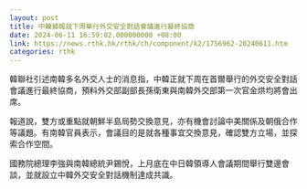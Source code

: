 ```yaml
---
layout: post
title: 中韓據報就下周舉行外交安全對話會議進行最終協商
date: 2024-06-11 16:59:02.000000000 +08:00
link: https://news.rthk.hk/rthk/ch/component/k2/1756962-20240611.htm
categories: rthk
---
```


韓聯社引述南韓多名外交人士的消息指，中韓正就下周在首爾舉行的外交安全對話會議進行最終協商，預料外交部副部長孫衛東與南韓外交部第一次官金烘均將會出席。

報道說，雙方或重點就朝鮮半島局勢交換意見，亦有機會討論中美關係及朝俄合作等議題。有南韓官員表示，會議目的是就各種事宜交換意見，確認雙方立場，並探索合作空間。

國務院總理李強與南韓總統尹錫悅，上月底在中日韓領導人會議期間舉行雙邊會談，並就設立中韓外交安全對話機制達成共識。
